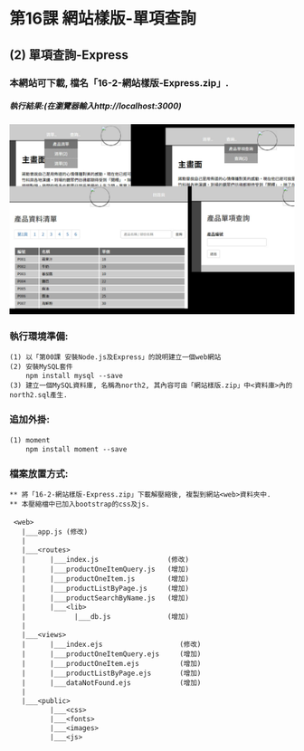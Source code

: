 # 第16課 網站樣版-單項查詢


## (2) 單項查詢-Express

### 本網站可下載, 檔名「16-2-網站樣版-Express.zip」.


##### 執行結果:(在瀏覽器輸入http://localhost:3000)
![GitHub Logo](/images/results16-2.jpg)


### 執行環境準備:
```
(1) 以「第00課 安裝Node.js及Express」的說明建立一個web網站
(2) 安裝MySQL套件
    npm install mysql --save
(3) 建立一個MySQL資料庫, 名稱為north2, 其內容可由「網站樣版.zip」中<資料庫>內的north2.sql產生.
```


### 追加外掛:
```
(1) moment
    npm install moment --save
```


### 檔案放置方式:
```
** 將「16-2-網站樣版-Express.zip」下載解壓縮後, 複製到網站<web>資料夾中.
** 本壓縮檔中已加入bootstrap的css及js.

 <web>
   |___app.js (修改)
   |
   |___<routes>
   |      |___index.js                 (修改) 
   |      |___productOneItemQuery.js   (增加)
   |      |___productOneItem.js        (增加) 
   |      |___productListByPage.js     (增加)
   |      |___productSearchByName.js   (增加)   
   |      |___<lib>
   |            |___db.js              (增加)
   |
   |___<views>
   |      |___index.ejs                   (修改)   
   |      |___productOneItemQuery.ejs     (增加)
   |      |___productOneItem.ejs          (增加)  
   |      |___productListByPage.ejs       (增加) 
   |      |___dataNotFound.ejs            (增加)   
   |
   |___<public>
          |___<css>
          |___<fonts>          
          |___<images>
          |___<js>
```
